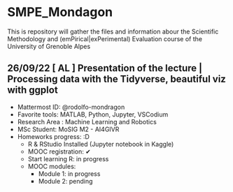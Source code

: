 # SMPE_Mondagon
This is repository will gather the files and information abour the Scientific Methodology and (emPirical|exPerimental) Evaluation course of the University of Grenoble Alpes

## 26/09/22 [ AL ] Presentation of the lecture | Processing data with the Tidyverse, beautiful viz with ggplot
   + Mattermost ID: @rodolfo-mondragon
   + Favorite tools: MATLAB, Python, Jupyter, VSCodium
   + Research Area : Machine Learning and Robotics
   + MSc Student: MoSIG M2 - AI4GIVR
   + Homeworks progress: :D
       + R & RStudio Installed (Jupyter notebook in Kaggle)
       + MOOC registration: ✔
       + Start learning R: in progress
       + MOOC modules: 
           - Module 1: in progress
           - Module 2: pending

